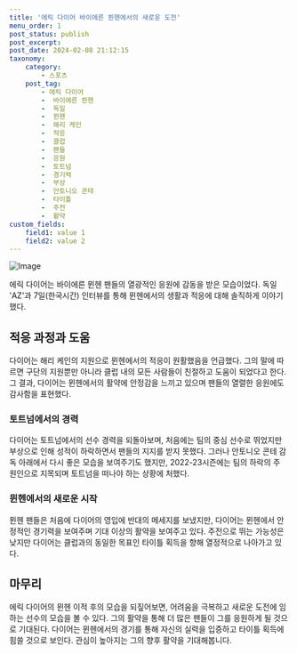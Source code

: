 ```yaml
---
title: '에릭 다이어 바이에른 뮌헨에서의 새로운 도전'
menu_order: 1
post_status: publish
post_excerpt: 
post_date: 2024-02-08 21:12:15
taxonomy:
    category:
        - 스포츠
    post_tag:
        - 에릭 다이어
        -  바이에른 뮌헨
        -  독일
        -  뮌헨
        -  해리 케인
        -  적응
        -  클럽
        -  팬들
        -  응원
        -  토트넘
        -  경기력
        -  부상
        -  안토니오 콘테
        -  타이틀
        -  주전
        -  활약
custom_fields:
    field1: value 1
    field2: value 2
---
```


![Image](https://imgnews.pstatic.net/image/413/2024/02/08/0000172418_001_20240208165101371.jpg?type=w647)

에릭 다이어는 바이에른 뮌헨 팬들의 열광적인 응원에 감동을 받은 모습이었다. 독일 'AZ'과 7일(한국시간) 인터뷰를 통해 뮌헨에서의 생활과 적응에 대해 솔직하게 이야기했다. 
## 적응 과정과 도움
다이어는 해리 케인의 지원으로 뮌헨에서의 적응이 원활했음을 언급했다. 그의 말에 따르면 구단의 지원뿐만 아니라 클럽 내의 모든 사람들이 친절하고 도움이 되었다고 한다. 그 결과, 다이어는 뮌헨에서의 활약에 안정감을 느끼고 있으며 팬들의 열렬한 응원에도 감사함을 표현했다.
### 토트넘에서의 경력
다이어는 토트넘에서의 선수 경력을 되돌아보며, 처음에는 팀의 중심 선수로 뛰었지만 부상으로 인해 성적이 하락하면서 팬들의 지지를 받지 못했다. 그러나 안토니오 콘테 감독 아래에서 다시 좋은 모습을 보여주기도 했지만, 2022-23시즌에는 팀의 하락의 주 원인으로 지목되며 토트넘을 떠나야 하는 상황에 처했다.
### 뮌헨에서의 새로운 시작
뮌헨 팬들은 처음에 다이어의 영입에 반대의 메세지를 보냈지만, 다이어는 뮌헨에서 안정적인 경기력을 보여주며 기대 이상의 활약을 보여주고 있다. 주전으로 뛰는 가능성은 낮지만 다이어는 클럽과의 동일한 목표인 타이틀 획득을 향해 열정적으로 나아가고 있다.
## 마무리
에릭 다이어의 뮌헨 이적 후의 모습을 되짚어보면, 어려움을 극복하고 새로운 도전에 임하는 선수의 모습을 볼 수 있다. 그의 활약을 통해 더 많은 팬들이 그를 응원하게 될 것으로 기대된다. 다이어는 뮌헨에서의 경기를 통해 자신의 실력을 입증하고 타이틀 획득에 힘쓸 것으로 보인다. 관심이 높아지는 그의 향후 활약을 기대해봅니다.
